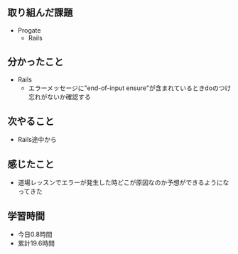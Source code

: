 ## 取り組んだ課題
- Progate
  - Rails
## 分かったこと
  - Rails
    - エラーメッセージに"end-of-input ensure"が含まれているときdoのつけ忘れがないか確認する
## 次やること
- Rails途中から
## 感じたこと
- 道場レッスンでエラーが発生した時どこが原因なのか予想ができるようになってきた
## 学習時間
- 今日0.8時間
- 累計19.6時間